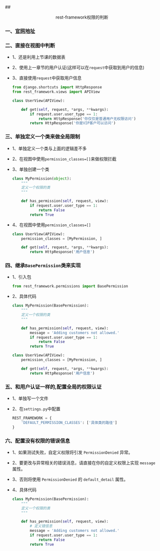 ##<center>rest-framework权限的判断</center>

### 一、[官网地址](http://www.django-rest-framework.org/api-guide/permissions/)

### 二、直接在视图中判断

* 1、还是利用上节课的数据表
* 2、使用上一章节的用户认证(这样可以在`request`中获取到用户的信息)
* 3、直接使用`request`中获取用户信息

  ```py
  from django.shortcuts import HttpResponse
  from rest_framework.views import APIView

  class UserView(APIView):

      def get(self, request, *args, **kwargs):
          if request.user.user_type == 1:
              return HttpResponse('你仅仅是普通用户无权限访问')
          return HttpResponse('你是VIP客户可以访问')
  ```

### 三、单独定义一个类来做全局限制

* 1、单独定义一个类与上面的逻辑差不多
* 2、在视图中使用`permission_classes=[]`来做权限拦截
* 3、单独创建一个类
  ```py
  class MyPermission(object):
      """
      定义一个权限的类
      """

      def has_permission(self, request, view):
          if request.user.user_type == 1:
              return False
          return True
  ```

* 4、在视图中使用`permission_classes=[]`

  ```py
  class UserView(APIView):
      permission_classes = [MyPermission, ]

      def get(self, request, *args, **kwargs):
          return HttpResponse('用户信息')
  ```

### 四、继承`BasePermission`类来实现

* 1、引入包

  ```py
  from rest_framework.permissions import BasePermission
  ```

* 2、具体代码

  ```py
  class MyPermission(BasePermission):
      """
      定义一个权限的类
      """

      def has_permission(self, request, view):
          message = 'Adding customers not allowed.'
          if request.user.user_type == 1:
              return False
          return True

  class UserView(APIView):
      permission_classes = [MyPermission, ]

      def get(self, request, *args, **kwargs):
          return HttpResponse('用户信息')
  ```

### 五、和用户认证一样的,配置全局的权限认证

* 1、单独写一个文件
* 2、在`settings.py`中配置

  ```py
  REST_FRAMEWORK = {
      'DEFAULT_PERMISSION_CLASSES': ['具体类的路径']
  }
  ```

### 六、配置没有权限的错误信息

* 1、如果测试失败，自定义权限将引发 `PermissionDenied` 异常。
* 2、要更改与异常相关的错误消息，请直接在你的自定义权限上实现 `message` 属性。
* 3、否则将使用 `PermissionDenied` 的 `default_detail` 属性。
* 4、具体代码

  ```py
  class MyPermission(BasePermission):
      """
      定义一个权限的类
      """

      def has_permission(self, request, view):
          # 定义错信息
          message = 'Adding customers not allowed.'
          if request.user.user_type == 1:
              return False
          return True
  ```